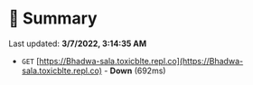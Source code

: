 # 📖 Summary
Last updated: **3/7/2022, 3:14:35 AM**

- `GET` [https://Bhadwa-sala.toxicblte.repl.co](https://Bhadwa-sala.toxicblte.repl.co) - **Down** (692ms)
